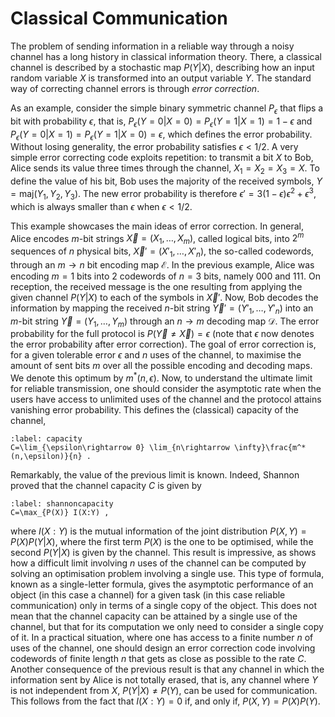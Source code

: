 
# Classical Communication

The problem of sending information in a reliable way through a noisy channel has a long history in classical information theory. There, a classical channel is described by a stochastic map $P(Y|X)$, describing how an input random variable $X$ is transformed into an output variable $Y$. The standard way of correcting channel errors is through *error correction*. 

As an example, consider the simple binary symmetric channel $P_\epsilon$ that flips a bit with probability $\epsilon$, that is, $P_\epsilon(Y=0|X=0)=P_\epsilon(Y=1|X=1)=1-\epsilon$ and $P_\epsilon(Y=0|X=1)=P_\epsilon(Y=1|X=0)=\epsilon$, which defines the error probability. Without losing generality, the error probability satisfies $\epsilon<1/2$. A very simple error correcting code exploits repetition: to transmit a bit $X$ to Bob, Alice sends its value three times through the channel, $X_1=X_2=X_3=X$. To define the value of his bit, Bob uses the majority of the received symbols, $Y=\text{maj}(Y_1,Y_2,Y_3)$. The new error probability is therefore $\epsilon'=3(1-\epsilon)\epsilon^2+\epsilon^3$, which is always smaller than $\epsilon$ when $\epsilon<1/2$.

This example showcases the main ideas of error correction. In general, Alice encodes $m$-bit strings $\vec X=(X_1,\ldots,X_m)$, called logical bits, into $2^m$ sequences of $n$ physical bits, $\vec X'=(X'_1,\ldots,X'_n)$, the so-called codewords, through an $m\rightarrow n$ bit encoding map $\mathcal E$. In the previous example, Alice was encoding $m=1$ bits into 2 codewords of $n=3$ bits, namely $000$ and $111$.  On reception, the received message is the one resulting from applying the given channel $P(Y|X)$ to each of the symbols in $\vec X'$. Now, Bob decodes the information by mapping the received $n$-bit string $\vec Y'=(Y'_1,\ldots,Y'_n)$ into an $m$-bit string $\vec Y=(Y_1,\ldots,Y_m)$ through an $n\rightarrow m$ decoding map $\mathcal D$. The error probability for the full protocol is $P(\vec Y\neq\vec X)=\epsilon$ (note that $\epsilon$ now denotes the error probability after error correction). The goal of error correction is, for a given tolerable error $\epsilon$ and $n$ uses of the channel, to maximise the amount of sent bits $m$ over all the possible encoding and decoding maps. We denote this optimum by $m^*(n,\epsilon)$. Now, to understand the ultimate limit for reliable transmission, one should consider the asymptotic rate when the users have access to unlimited uses of the channel and the protocol attains vanishing error probability. This defines the (classical) capacity of the channel, 

```{math}
:label: capacity
C=\lim_{\epsilon\rightarrow 0} \lim_{n\rightarrow \infty}\frac{m^*(n,\epsilon)}{n} .
```

Remarkably, the value of the previous limit is known. Indeed, Shannon proved that the channel capacity $C$ is given by

```{math}
:label: shannoncapacity
C=\max_{P(X)} I(X:Y) ,
```

where $I(X:Y)$ is the mutual information of the joint distribution $P(X,Y)=P(X)P(Y|X)$, where the first term $P(X)$ is the one to be optimised, while the second $P(Y|X)$ is given by the channel. This result is impressive, as shows how a difficult limit involving $n$ uses of the channel can be computed by solving an optimisation problem involving a single use. This type of formula, known as a single-letter formula, gives the asymptotic performance of an object (in this case a channel) for a given task (in this case reliable communication) only in terms of a single copy of the object. This does not mean that the channel capacity can be attained by a single use of the channel, but that for its computation we only need to consider a single copy of it. In a practical situation, where one has access to a finite number $n$ of uses of the channel, one should design an error correction code involving codewords of finite length $n$ that gets as close as possible to the rate $C$. Another consequence of the previous result is that any channel in which the information sent by Alice is not totally erased, that is, any channel where $Y$ is not independent from $X$, $P(Y|X)\neq P(Y)$, can be used for communication. This follows from the fact that $I(X:Y)=0$ if, and only if, $P(X,Y)=P(X)P(Y)$.


